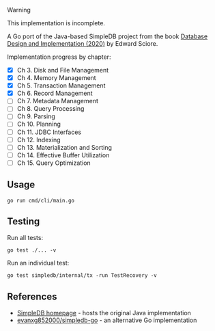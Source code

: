 > [!WARNING]
> This implementation is incomplete.

A Go port of the Java-based SimpleDB project from the book [Database Design and Implementation (2020)](https://link.springer.com/book/10.1007/978-3-030-33836-7) by Edward Sciore.

Implementation progress by chapter:

- [x] Ch 3. Disk and File Management
- [x] Ch 4. Memory Management
- [x] Ch 5. Transaction Management
- [x] Ch 6. Record Management
- [ ] Ch 7. Metadata Management
- [ ] Ch 8. Query Processing
- [ ] Ch 9. Parsing
- [ ] Ch 10. Planning
- [ ] Ch 11. JDBC Interfaces
- [ ] Ch 12. Indexing
- [ ] Ch 13. Materialization and Sorting
- [ ] Ch 14. Effective Buffer Utilization
- [ ] Ch 15. Query Optimization

## Usage

```
go run cmd/cli/main.go
```

## Testing

Run all tests:

```
go test ./... -v
```

Run an individual test:

```
go test simpledb/internal/tx -run TestRecovery -v
```

## References

- [SimpleDB homepage](https://cs.bc.edu/~sciore/simpledb/) - hosts the original Java implementation
- [evanxg852000/simpledb-go](https://github.com/evanxg852000/simpledb-go) - an alternative Go implementation

